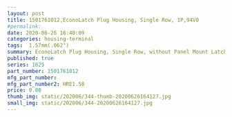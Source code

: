 ```yaml
---
layout: post
title: 1501761012,EconoLatch Plug Housing, Single Row, 1P,94V0
#permalink: 
date: 2020-06-26 16:40:09
categories: housing-terminal
tags:  1.57mm(.062")
summary: EconoLatch Plug Housing, Single Row, without Panel Mount Latch, 1 Circuit,UL940V
published: true 
series: 1625
part_number: 1501761012
mfg_part_number: 
mfg_part_number2: HRE1.58
price: 0.00
thumb_img: static/202006/344-thumb-20200626164127.jpg
small_img: static/202006/344-20200626164127.jpg
---
```




